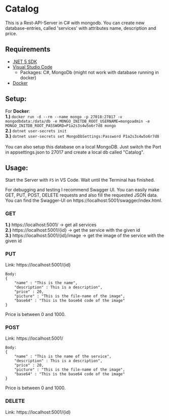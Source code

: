 # Catalog
This is a Rest-API-Server in C# with mongodb. You can create new database-entries, called 'services' with attributes name, description and price.


## Requirements
* [.NET 5 SDK](https://dotnet.microsoft.com/download/dotnet/5.0)
* [Visual Studio Code](https://code.visualstudio.com)
    * Packages: C#, MongoDb (might not work with database running in docker)
* [Docker](https://docs.docker.com/get-docker)

## Setup:
For **Docker**: <br />
**1.)** ```docker run -d --rm --name mongo -p 27018:27017 -v mongodbdata:/data/db -e MONGO_INITDB_ROOT_USERNAME=mongoadmin -e MONGO_INITDB_ROOT_PASSWORD=P1a2s3s4w5o6r7d8 mongo```<br />
**2.)** ```dotnet user-secrets init```<br />
**3.)** ```dotnet user-secrets set MongoDbSettings:Password P1a2s3s4w5o6r7d8```<br />
<br />
You can also setup this database on a local MongoDB. Just switch the Port in appsettings.json to 27017 and create a local db called "Catalog".


## Usage:
Start the Server with ```F5``` in VS Code. Wait until the Terminal has finished. 

For debugging and testing I recommend Swagger UI. You can easily make GET, PUT, POST, DELETE requests and also fill the requested JSON data. You can find the Swagger-UI on https://localhost:5001/swagger/index.html.

### GET
**1.)** https://localhost:5001/ -> get all services<br />
**2.)** https://localhost:5001/{id} -> get the service with the given id<br />
**3.)** https://localhost:5001/{id}/image -> get the image of the service with the given id

### PUT
Link: https://localhost:5001/{id}

```
Body:
{
    "name" : "This is the name",
    "description" : This is a description",
    "price" : 20,
    "picture" : "This is the file-name of the image",
    "base64" : "This is the base64 code of the image"
}
```

Price is between 0 and 1000.

### POST
Link: https://localhost:5001/

```
Body:
{
    "name" : "This is the name of the service",
    "description" : This is a description",
    "price" : 20,
    "picture" : "This is the file-name of the image",
    "base64" : "This is the base64 code of the image"
}
```

Price is between 0 and 1000.

### DELETE
Link: https://localhost:5001/{id}

